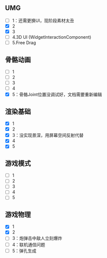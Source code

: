 ## UMG

- [ ] 1：还需更换UI，现阶段素材太丑
- [x] 2
- [x] 3
- [ ] 4.3D UI (WidgetInteractionComponent) 
- [ ] 5.Free Drag

## 骨骼动画

- [ ] 1
- [ ] 2
- [ ] 3
- [ ] 4
- [x] 5：骨骼Joint位置没调试好，文档需要重新编辑

## 渲染基础

- [x] 1
- [x] 2
- [x] 3：没实现景深，用屏幕空间反射代替
- [x] 4
- [x] 5

## 游戏模式

- [ ] 1
- [ ] 2
- [ ] 3
- [ ] 4
- [ ] 5

## 游戏物理

- [x] 1
- [x] 2
- [ ] 3：炮弹击中敌人立刻爆炸
- [ ] 4：联机通信问题
- [ ] 5：弹孔生成